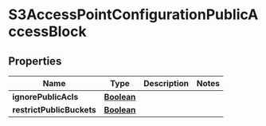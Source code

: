 

# S3AccessPointConfigurationPublicAccessBlock


## Properties

| Name | Type | Description | Notes |
|------------ | ------------- | ------------- | -------------|
|**ignorePublicAcls** | [**Boolean**](Boolean.md) |  |  |
|**restrictPublicBuckets** | [**Boolean**](Boolean.md) |  |  |



